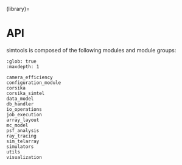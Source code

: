 (library)=

# API

simtools is composed of the following modules and module groups:

```{toctree}
:glob: true
:maxdepth: 1

camera_efficiency
configuration_module
corsika
corsika_simtel
data_model
db_handler
io_operations
job_execution
array_layout
mc_model
psf_analysis
ray_tracing
sim_telarray
simulators
utils
visualization
```

